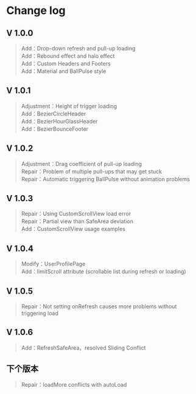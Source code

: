 # Change log

## V 1.0.0
>Add：Drop-down refresh and pull-up loading  
>Add：Rebound effect and halo effect  
>Add：Custom Headers and Footers  
>Add：Material and BallPulse style

## V 1.0.1
>Adjustment：Height of trigger loading  
>Add：BezierCircleHeader  
>Add：BezierHourGlassHeader  
>Add：BezierBounceFooter

## V 1.0.2
>Adjustment：Drag coefficient of pull-up loading  
>Repair：Problem of multiple pull-ups that may get stuck  
>Repair：Automatic triggering BallPulse without animation problems  

## V 1.0.3
>Repair：Using CustomScrollView load error  
>Repair：Partial view than SafeArea deviation  
>Add：CustomScrollView usage examples  

## V 1.0.4
>Modify：UserProfilePage  
>Add：limitScroll attribute (scrollable list during refresh or loading)  

## V 1.0.5
>Repair：Not setting onRefresh causes more problems without triggering load  

## V 1.0.6
>Add：RefreshSafeArea，resolved Sliding Conflict  

## 下个版本
>Repair：loadMore conflicts with autoLoad  